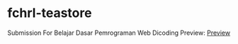 # fchrl-teastore
Submission For Belajar Dasar Pemrograman Web Dicoding
Preview: [Preview](https://htmlpreview.github.io/?[https://github.com/fchrl03/simple-responsive-navbar/blob/main/index.html](https://github.com/fchrl03/fchrl-teastore/blob/main/index.html) "Tea Store")
